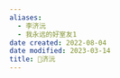 ```yaml
---
aliases:
  - 李济沅
  - 我永远的好室友1
date created: 2022-08-04
date modified: 2023-03-14
title: 🧑济沅
---
```

